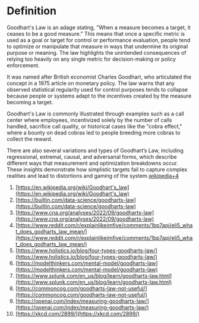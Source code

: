 # Definition

Goodhart's Law is an adage stating, "When a measure becomes a target, it ceases to be a good measure." This means that once a specific metric is used as a goal or target for control or performance evaluation, people tend to optimize or manipulate that measure in ways that undermine its original purpose or meaning. The law highlights the unintended consequences of relying too heavily on any single metric for decision-making or policy enforcement.

It was named after British economist Charles Goodhart, who articulated the concept in a 1975 article on monetary policy. The law warns that any observed statistical regularity used for control purposes tends to collapse because people or systems adapt to the incentives created by the measure becoming a target.

Goodhart's Law is commonly illustrated through examples such as a call center where employees, incentivized solely by the number of calls handled, sacrifice call quality, or historical cases like the "cobra effect," where a bounty on dead cobras led to people breeding more cobras to collect the reward.

There are also several variations and types of Goodhart’s Law, including regressional, extremal, causal, and adversarial forms, which describe different ways that measurement and optimization breakdowns occur. These insights demonstrate how simplistic targets fail to capture complex realities and lead to distortions and gaming of the system.[wikipedia+4](https://en.wikipedia.org/wiki/Goodhart's_law)

1. [https://en.wikipedia.org/wiki/Goodhart's_law](https://en.wikipedia.org/wiki/Goodhart's_law)
2. [https://builtin.com/data-science/goodharts-law](https://builtin.com/data-science/goodharts-law)
3. [https://www.cna.org/analyses/2022/09/goodharts-law](https://www.cna.org/analyses/2022/09/goodharts-law)
4. [https://www.reddit.com/r/explainlikeimfive/comments/1bp7apj/eli5_what_does_godharts_law_mean/](https://www.reddit.com/r/explainlikeimfive/comments/1bp7apj/eli5_what_does_godharts_law_mean/)
5. [https://www.holistics.io/blog/four-types-goodharts-law/](https://www.holistics.io/blog/four-types-goodharts-law/)
6. [https://modelthinkers.com/mental-model/goodharts-law](https://modelthinkers.com/mental-model/goodharts-law)
7. [https://www.splunk.com/en_us/blog/learn/goodharts-law.html](https://www.splunk.com/en_us/blog/learn/goodharts-law.html)
8. [https://commoncog.com/goodharts-law-not-useful/](https://commoncog.com/goodharts-law-not-useful/)
9. [https://openai.com/index/measuring-goodharts-law/](https://openai.com/index/measuring-goodharts-law/)
10. [https://xkcd.com/2899/](https://xkcd.com/2899/)

